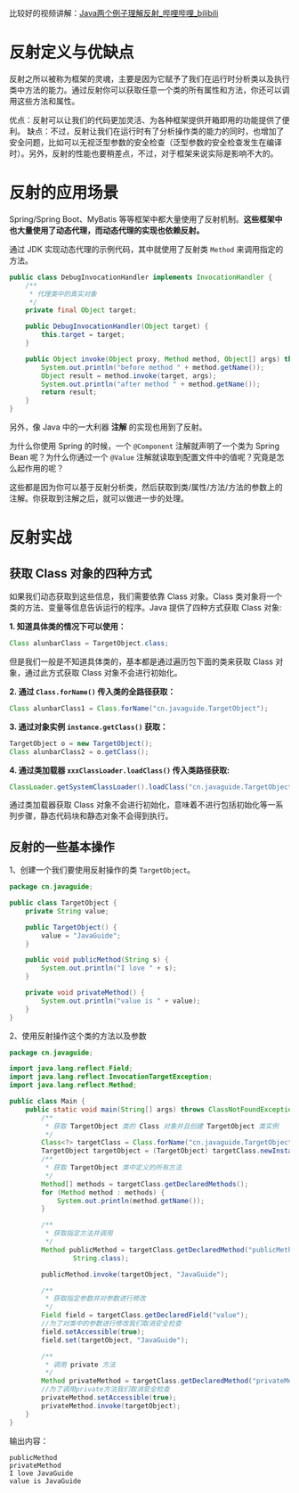 比较好的视频讲解：[Java两个例子理解反射_哔哩哔哩_bilibili](https://www.bilibili.com/video/BV1uV4y1r78m/?spm_id_from=333.880.my_history.page.click&vd_source=d48f4dc9d6d078002e7de6c900378be5)

# 反射定义与优缺点
反射之所以被称为框架的灵魂，主要是因为它赋予了我们在运行时分析类以及执行类中方法的能力。通过反射你可以获取任意一个类的所有属性和方法，你还可以调用这些方法和属性。

优点：反射可以让我们的代码更加灵活、为各种框架提供开箱即用的功能提供了便利。
缺点：不过，反射让我们在运行时有了分析操作类的能力的同时，也增加了安全问题，比如可以无视泛型参数的安全检查（泛型参数的安全检查发生在编译时）。另外，反射的性能也要稍差点，不过，对于框架来说实际是影响不大的。

# 反射的应用场景
Spring/Spring Boot、MyBatis 等等框架中都大量使用了反射机制。**这些框架中也大量使用了动态代理，而动态代理的实现也依赖反射。**

通过 JDK 实现动态代理的示例代码，其中就使用了反射类 `Method` 来调用指定的方法。
```java
public class DebugInvocationHandler implements InvocationHandler {
    /**
     * 代理类中的真实对象
     */
    private final Object target;

    public DebugInvocationHandler(Object target) {
        this.target = target;
    }

    public Object invoke(Object proxy, Method method, Object[] args) throws InvocationTargetException, IllegalAccessException {
        System.out.println("before method " + method.getName());
        Object result = method.invoke(target, args);
        System.out.println("after method " + method.getName());
        return result;
    }
}
```
另外，像 Java 中的一大利器 **注解** 的实现也用到了反射。

为什么你使用 Spring 的时候，一个 `@Component` 注解就声明了一个类为 Spring Bean 呢？为什么你通过一个 `@Value` 注解就读取到配置文件中的值呢？究竟是怎么起作用的呢？

这些都是因为你可以基于反射分析类，然后获取到类/属性/方法/方法的参数上的注解。你获取到注解之后，就可以做进一步的处理。

# 反射实战
## 获取 Class 对象的四种方式
如果我们动态获取到这些信息，我们需要依靠 Class 对象。Class 类对象将一个类的方法、变量等信息告诉运行的程序。Java 提供了四种方式获取 Class 对象:

**1. 知道具体类的情况下可以使用：**
```java
Class alunbarClass = TargetObject.class;
```
但是我们一般是不知道具体类的，基本都是通过遍历包下面的类来获取 Class 对象，通过此方式获取 Class 对象不会进行初始化。

**2. 通过 `Class.forName()` 传入类的全路径获取：**
```java
Class alunbarClass1 = Class.forName("cn.javaguide.TargetObject");
```

**3. 通过对象实例 `instance.getClass()` 获取：**
```java
TargetObject o = new TargetObject();
Class alunbarClass2 = o.getClass();
```

**4. 通过类加载器 `xxxClassLoader.loadClass()` 传入类路径获取:**
```java
ClassLoader.getSystemClassLoader().loadClass("cn.javaguide.TargetObject");
```
通过类加载器获取 Class 对象不会进行初始化，意味着不进行包括初始化等一系列步骤，静态代码块和静态对象不会得到执行。

## 反射的一些基本操作
1、创建一个我们要使用反射操作的类 `TargetObject`。
```java
package cn.javaguide;

public class TargetObject {
    private String value;

    public TargetObject() {
        value = "JavaGuide";
    }

    public void publicMethod(String s) {
        System.out.println("I love " + s);
    }

    private void privateMethod() {
        System.out.println("value is " + value);
    }
}
```

2、使用反射操作这个类的方法以及参数
```java
package cn.javaguide;

import java.lang.reflect.Field;
import java.lang.reflect.InvocationTargetException;
import java.lang.reflect.Method;

public class Main {
    public static void main(String[] args) throws ClassNotFoundException, NoSuchMethodException, IllegalAccessException, InstantiationException, InvocationTargetException, NoSuchFieldException {
        /**
         * 获取 TargetObject 类的 Class 对象并且创建 TargetObject 类实例
         */
        Class<?> targetClass = Class.forName("cn.javaguide.TargetObject");
        TargetObject targetObject = (TargetObject) targetClass.newInstance();
        /**
         * 获取 TargetObject 类中定义的所有方法
         */
        Method[] methods = targetClass.getDeclaredMethods();
        for (Method method : methods) {
            System.out.println(method.getName());
        }

        /**
         * 获取指定方法并调用
         */
        Method publicMethod = targetClass.getDeclaredMethod("publicMethod",
                String.class);

        publicMethod.invoke(targetObject, "JavaGuide");

        /**
         * 获取指定参数并对参数进行修改
         */
        Field field = targetClass.getDeclaredField("value");
        //为了对类中的参数进行修改我们取消安全检查
        field.setAccessible(true);
        field.set(targetObject, "JavaGuide");

        /**
         * 调用 private 方法
         */
        Method privateMethod = targetClass.getDeclaredMethod("privateMethod");
        //为了调用private方法我们取消安全检查
        privateMethod.setAccessible(true);
        privateMethod.invoke(targetObject);
    }
}
```

输出内容：
```plain
publicMethod
privateMethod
I love JavaGuide
value is JavaGuide
```